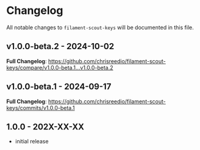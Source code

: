 # Changelog

All notable changes to `filament-scout-keys` will be documented in this file.

## v1.0.0-beta.2 - 2024-10-02

**Full Changelog**: https://github.com/chrisreedio/filament-scout-keys/compare/v1.0.0-beta.1...v1.0.0-beta.2

## v1.0.0-beta.1 - 2024-09-17

**Full Changelog**: https://github.com/chrisreedio/filament-scout-keys/commits/v1.0.0-beta.1

## 1.0.0 - 202X-XX-XX

- initial release
